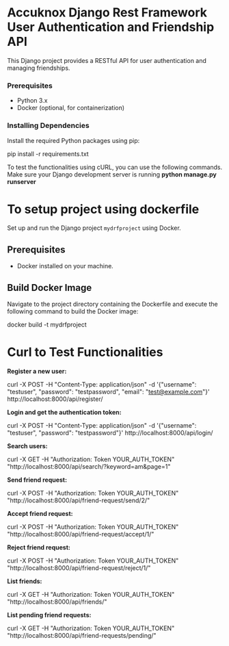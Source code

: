 

# Accuknox Django Rest Framework User Authentication and Friendship API

This Django project provides a RESTful API for user authentication and managing friendships.

### Prerequisites

- Python 3.x
- Docker (optional, for containerization)

### Installing Dependencies

Install the required Python packages using pip:

pip install -r requirements.txt

To test the functionalities using cURL, you can use the following commands. 
Make sure your Django development server is running **python manage.py runserver**


# To setup project using dockerfile 

Set up and run the Django project `mydrfproject` using Docker.

## Prerequisites

- Docker installed on your machine.

## Build Docker Image

Navigate to the project directory containing the Dockerfile and execute the following command to build the Docker image:

docker build -t mydrfproject 



# Curl to Test Functionalities

**Register a new user:**

curl -X POST -H "Content-Type: application/json" -d '{"username": "testuser", "password": "testpassword", "email": "test@example.com"}' http://localhost:8000/api/register/

**Login and get the authentication token:**

curl -X POST -H "Content-Type: application/json" -d '{"username": "testuser", "password": "testpassword"}' http://localhost:8000/api/login/

**Search users:**

curl -X GET -H "Authorization: Token YOUR_AUTH_TOKEN" "http://localhost:8000/api/search/?keyword=am&page=1"


**Send friend request:**

curl -X POST -H "Authorization: Token YOUR_AUTH_TOKEN" "http://localhost:8000/api/friend-request/send/2/"


**Accept friend request:**

curl -X POST -H "Authorization: Token YOUR_AUTH_TOKEN" "http://localhost:8000/api/friend-request/accept/1/"


**Reject friend request:**

curl -X POST -H "Authorization: Token YOUR_AUTH_TOKEN" "http://localhost:8000/api/friend-request/reject/1/"


**List friends:**

curl -X GET -H "Authorization: Token YOUR_AUTH_TOKEN" "http://localhost:8000/api/friends/"


**List pending friend requests:**

curl -X GET -H "Authorization: Token YOUR_AUTH_TOKEN" "http://localhost:8000/api/friend-requests/pending/"

